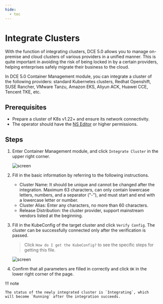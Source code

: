 ```yaml
---
hide:
  - toc
---
```


# Integrate Clusters

With the function of integrating clusters, DCE 5.0 allows you to manage on-premise and cloud clusters of various providers in a unified manner. This is quite important in avoiding the risk of being locked in by a certain providers, helping enterprises safely migrate their business to the cloud.

In DCE 5.0 Container Management module, you can integrate a cluster of the following providers: standard Kubernetes clusters, Redhat Openshift, SUSE Rancher, VMware Tanzu, Amazon EKS, Aliyun ACK, Huawei CCE, Tencent TKE, etc.

## Prerequisites

- Prepare a cluster of K8s v1.22+ and ensure its network connectivity.
- The operator should have the [NS Editor](../permissions/permission-brief.md) or higher permissions.

## Steps

1. Enter Container Management module, and click `Integrate Cluster` in the upper right corner.

    ![screen](https://docs.daocloud.io/daocloud-docs-images/docs/en/docs/kpanda/images/cluster-integrate01.png)

2. Fill in the basic information by referring to the following instructions.

    - Cluster Name: It should be unique and cannot be changed after the integration. Maximum 63 characters, can only contain lowercase letters, numbers, and a separator ("-"), and must start and end with a lowercase letter or number.
    - Cluster Alias: Enter any characters, no more than 60 characters.
    - Release Distribution: the cluster provider, support mainstream vendors listed at the beginning.

3. Fill in the KubeConfig of the target cluster and click `Verify Config`. The cluster can be successfully connected only after the verification is passed.

    > Click `How do I get the KubeConfig?` to see the specific steps for getting this file.

    ![screen](https://docs.daocloud.io/daocloud-docs-images/docs/en/docs/kpanda/images/cluster-integrate03.png)

4. Confirm that all parameters are filled in correctly and click `OK` in the lower right corner of the page.

!!! note

    The status of the newly integrated cluster is `Integrating`, which will become `Running` after the integration succeeds.
